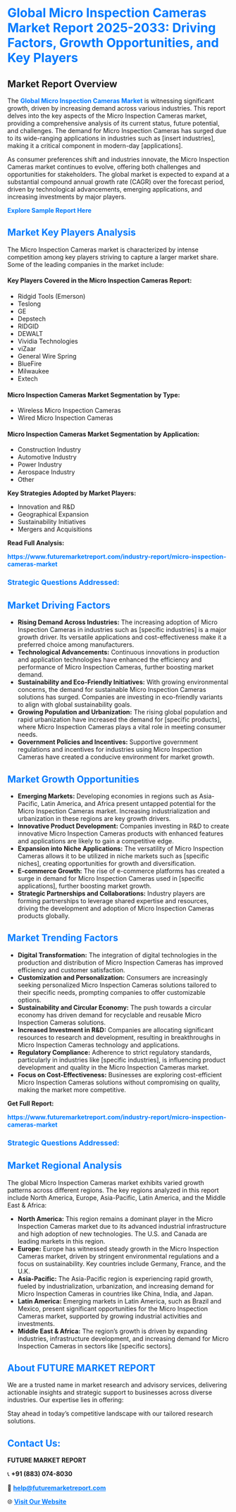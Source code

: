 <h1 style="color: #007BFF;">Global Micro Inspection Cameras Market Report 2025-2033: Driving Factors, Growth Opportunities, and Key Players</h1>

<section id="overview">
<h2>Market Report Overview</h2>
<p>The <a href="https://www.futuremarketreport.com/industry-report/micro-inspection-cameras-market" style="color: #007BFF; text-decoration: none;"><strong>Global Micro Inspection Cameras Market</strong></a> is witnessing significant growth, driven by increasing demand across various industries. This report delves into the key aspects of the Micro Inspection Cameras market, providing a comprehensive analysis of its current status, future potential, and challenges. The demand for Micro Inspection Cameras has surged due to its wide-ranging applications in industries such as [insert industries], making it a critical component in modern-day [applications].</p>
<p>As consumer preferences shift and industries innovate, the Micro Inspection Cameras market continues to evolve, offering both challenges and opportunities for stakeholders. The global market is expected to expand at a substantial compound annual growth rate (CAGR) over the forecast period, driven by technological advancements, emerging applications, and increasing investments by major players.</p>
</section>

<section id="overview">
<p><a href="https://www.futuremarketreport.com/request-sample/reportId=75720" style="color: #007BFF; text-decoration: none;"><strong>Explore Sample Report Here</strong></a></p>
</section>

<section id="key-players">
<h2 style="color: #007BFF;">Market Key Players Analysis</h2>
<p>The Micro Inspection Cameras market is characterized by intense competition among key players striving to capture a larger market share. Some of the leading companies in the market include:</p>
<h4>Key Players Covered in the Micro Inspection Cameras Report:</h4>
<ul><li>Ridgid Tools (Emerson)</li><li>Teslong</li><li>GE</li><li>Depstech</li><li>RIDGID</li><li>DEWALT</li><li>Vividia Technologies</li><li>viZaar</li><li>General Wire Spring</li><li>BlueFire</li><li>Milwaukee</li><li>Extech</li></ul>
<h4>Micro Inspection Cameras Market Segmentation by Type:</h4>
<ul><li>Wireless Micro Inspection Cameras</li><li>Wired Micro Inspection Cameras</li></ul>

<h4>Micro Inspection Cameras Market Segmentation by Application:</h4>
<ul><li>Construction Industry</li><li>Automotive Industry</li><li>Power Industry</li><li>Aerospace Industry</li><li>Other</li></ul>
<p><strong>Key Strategies Adopted by Market Players:</strong></p>
<ul>
<li>Innovation and R&D</li>
<li>Geographical Expansion</li>
<li>Sustainability Initiatives</li>
<li>Mergers and Acquisitions</li>
</ul>
</section>

<section>
<p><strong>Read Full Analysis: </strong></p><a href="https://www.futuremarketreport.com/industry-report/micro-inspection-cameras-market" style="color: #007BFF; text-decoration: none;"><strong>https://www.futuremarketreport.com/industry-report/micro-inspection-cameras-market</strong></a>
<h3 style="color: #007BFF;">Strategic Questions Addressed:</h3>
</section>

<section id="driving-factors">
<h2 style="color: #007BFF;">Market Driving Factors</h2>
<ul>
<li><strong>Rising Demand Across Industries:</strong> The increasing adoption of Micro Inspection Cameras in industries such as [specific industries] is a major growth driver. Its versatile applications and cost-effectiveness make it a preferred choice among manufacturers.</li>
<li><strong>Technological Advancements:</strong> Continuous innovations in production and application technologies have enhanced the efficiency and performance of Micro Inspection Cameras, further boosting market demand.</li>
<li><strong>Sustainability and Eco-Friendly Initiatives:</strong> With growing environmental concerns, the demand for sustainable Micro Inspection Cameras solutions has surged. Companies are investing in eco-friendly variants to align with global sustainability goals.</li>
<li><strong>Growing Population and Urbanization:</strong> The rising global population and rapid urbanization have increased the demand for [specific products], where Micro Inspection Cameras plays a vital role in meeting consumer needs.</li>
<li><strong>Government Policies and Incentives:</strong> Supportive government regulations and incentives for industries using Micro Inspection Cameras have created a conducive environment for market growth.</li>
</ul>
</section>

<section id="growth-opportunities">
<h2 style="color: #007BFF;">Market Growth Opportunities</h2>
<ul>
<li><strong>Emerging Markets:</strong> Developing economies in regions such as Asia-Pacific, Latin America, and Africa present untapped potential for the Micro Inspection Cameras market. Increasing industrialization and urbanization in these regions are key growth drivers.</li>
<li><strong>Innovative Product Development:</strong> Companies investing in R&D to create innovative Micro Inspection Cameras products with enhanced features and applications are likely to gain a competitive edge.</li>
<li><strong>Expansion into Niche Applications:</strong> The versatility of Micro Inspection Cameras allows it to be utilized in niche markets such as [specific niches], creating opportunities for growth and diversification.</li>
<li><strong>E-commerce Growth:</strong> The rise of e-commerce platforms has created a surge in demand for Micro Inspection Cameras used in [specific applications], further boosting market growth.</li>
<li><strong>Strategic Partnerships and Collaborations:</strong> Industry players are forming partnerships to leverage shared expertise and resources, driving the development and adoption of Micro Inspection Cameras products globally.</li>
</ul>
</section>

<section id="trending-factors">
<h2 style="color: #007BFF;">Market Trending Factors</h2>
<ul>
<li><strong>Digital Transformation:</strong> The integration of digital technologies in the production and distribution of Micro Inspection Cameras has improved efficiency and customer satisfaction.</li>
<li><strong>Customization and Personalization:</strong> Consumers are increasingly seeking personalized Micro Inspection Cameras solutions tailored to their specific needs, prompting companies to offer customizable options.</li>
<li><strong>Sustainability and Circular Economy:</strong> The push towards a circular economy has driven demand for recyclable and reusable Micro Inspection Cameras solutions.</li>
<li><strong>Increased Investment in R&D:</strong> Companies are allocating significant resources to research and development, resulting in breakthroughs in Micro Inspection Cameras technology and applications.</li>
<li><strong>Regulatory Compliance:</strong> Adherence to strict regulatory standards, particularly in industries like [specific industries], is influencing product development and quality in the Micro Inspection Cameras market.</li>
<li><strong>Focus on Cost-Effectiveness:</strong> Businesses are exploring cost-efficient Micro Inspection Cameras solutions without compromising on quality, making the market more competitive.</li>
</ul>
</section>

<section>
<p><strong>Get Full Report: </strong></p><a href="https://www.futuremarketreport.com/industry-report/micro-inspection-cameras-market" style="color: #007BFF; text-decoration: none;"><strong>https://www.futuremarketreport.com/industry-report/micro-inspection-cameras-market</strong></a>
<h3 style="color: #007BFF;">Strategic Questions Addressed:</h3>
</section>


<section id="regional-analysis">
<h2 style="color: #007BFF;">Market Regional Analysis</h2>
<p>The global Micro Inspection Cameras market exhibits varied growth patterns across different regions. The key regions analyzed in this report include North America, Europe, Asia-Pacific, Latin America, and the Middle East & Africa:</p>
<ul>
<li><strong>North America:</strong> This region remains a dominant player in the Micro Inspection Cameras market due to its advanced industrial infrastructure and high adoption of new technologies. The U.S. and Canada are leading markets in this region.</li>
<li><strong>Europe:</strong> Europe has witnessed steady growth in the Micro Inspection Cameras market, driven by stringent environmental regulations and a focus on sustainability. Key countries include Germany, France, and the U.K.</li>
<li><strong>Asia-Pacific:</strong> The Asia-Pacific region is experiencing rapid growth, fueled by industrialization, urbanization, and increasing demand for Micro Inspection Cameras in countries like China, India, and Japan.</li>
<li><strong>Latin America:</strong> Emerging markets in Latin America, such as Brazil and Mexico, present significant opportunities for the Micro Inspection Cameras market, supported by growing industrial activities and investments.</li>
<li><strong>Middle East & Africa:</strong> The region’s growth is driven by expanding industries, infrastructure development, and increasing demand for Micro Inspection Cameras in sectors like [specific sectors].</li>
</ul>
</section>

<footer>
<h2 style="color: #007BFF;">About FUTURE MARKET REPORT</h2>
<p>We are a trusted name in market research and advisory services, delivering actionable insights and strategic support to businesses across diverse industries. Our expertise lies in offering:</p>

<p>Stay ahead in today’s competitive landscape with our tailored research solutions.</p>

<h2 style="color: #007BFF;">Contact Us:</h2>
<p><strong>FUTURE MARKET REPORT</strong></p>
<p>📞 <strong>+91 (883) 074-8030</strong></p>
<p>📧 <strong><a href="mailto:help@futuremarketreport.com" style="color: #007BFF;">help@futuremarketreport.com</a></strong></p>
<p>🌐 <strong><a href="https://www.futuremarketreport.com/" style="color: #007BFF;">Visit Our Website</a></strong></p>
</footer>